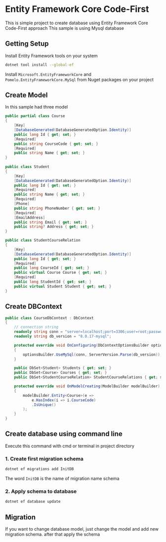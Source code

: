 # Entity Framework Core Code-First
This is simple project to create database using Entity Framework Core Code-First approach
This sample is using Mysql database
## Getting Setup
Install Entity Framework tools on your system
```bash
dotnet tool install --global-ef
```
Install `Microsoft.EntityFrameworkCore` and `Pomelo.EntityFrameworkCore.MySql` from Nuget packages on your project
## Create Model
In this sample had three model
```csharp    
public partial class Course
{
    [Key]
    [DatabaseGenerated(DatabaseGeneratedOption.Identity)]
    public long Id { get; set; }
    [Required]
    public string CourseCode { get; set; }
    [Required]
    public string Name { get; set; }
}
    
public class Student
{
    [Key]
    [DatabaseGenerated(DatabaseGeneratedOption.Identity)]
    public long Id { get; set; }
    [Required]
    public string Name { get; set; }
    [Required]
    [Phone]
    public string PhoneNumber { get; set; }
    [Required]
    [EmailAddress]
    public string Email { get; set; }
    public string? Address { get; set; }
}

public class StudentCourseRelation
{
    [Key]
    [DatabaseGenerated(DatabaseGeneratedOption.Identity)]
    public long Id { get; set; }
    [Required]
    public long CourseId { get; set; }
    public virtual Course Course { get; set; }
    [Required]
    public long StudentId { get; set; }
    public virtual Student Student { get; set; }
}
```

## Create DBContext
```csharp
public class CourseDbContext : DbContext
{
    // connection string
    readonly string conn = "server=localhost;port=3306;user=root;password=1010;database=coursedb";
    readonly string db_version = "8.0.17-mysql";

    protected override void OnConfiguring(DbContextOptionsBuilder optionsBuilder)
    {
        optionsBuilder.UseMySql(conn, ServerVersion.Parse(db_version));
    }

    public DbSet<Student> Students { get; set; }
    public DbSet<Course> Courses { get; set; }
    public DbSet<StudentCourseRelation> StudentCourseRelations { get; set; }

    protected override void OnModelCreating(ModelBuilder modelBuilder)
    {
        modelBuilder.Entity<Course>(e =>
            e.HasIndex(i => i.CourseCode)
            .IsUnique()
        );
    }
}
```

## Create database using command line
Execute this command with cmd or terminal in project directory
### 1. Create first migration schema
```bash
dotnet ef migrations add InitDB
```
The word `InitDB` is the name of migration name schema
### 2. Apply schema to database
```bash
dotnet ef database update
```

## Migration
If you want to change database model, just change the model and add new migration schema. after that apply the schema
